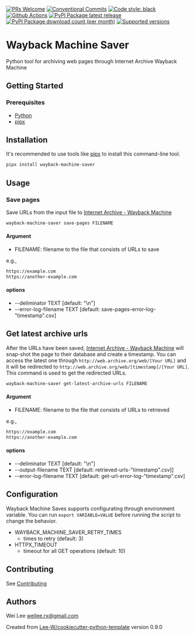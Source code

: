 [![PRs Welcome](https://img.shields.io/badge/PRs-welcome-brightgreen.svg?style=flat-square)](http://makeapullrequest.com)
[![Conventional Commits](https://img.shields.io/badge/Conventional%20Commits-1.0.0-yellow.svg?style=flat-square)](https://conventionalcommits.org)
[![Code style: black](https://img.shields.io/badge/code%20style-black-000000.svg)](https://github.com/psf/black)
[![Github Actions](https://github.com/Lee-W/wayback-machine-saver/actions/workflows/python-check.yaml/badge.svg)](https://github.com/Lee-W/wayback-machine-saver/wayback-machine-saver/actions/workflows/python-check.yaml)
[![PyPI Package latest release](https://img.shields.io/pypi/v/wayback_machine_saver.svg?style=flat-square)](https://pypi.org/project/wayback_machine_saver/)
[![PyPI Package download count (per month)](https://img.shields.io/pypi/dm/wayback_machine_saver?style=flat-square)](https://pypi.org/project/wayback_machine_saver/)
[![Supported versions](https://img.shields.io/pypi/pyversions/wayback_machine_saver.svg?style=flat-square)](https://pypi.org/project/wayback_machine_saver/)

# Wayback Machine Saver

Python tool for archiving web pages through Internet Archive Wayback Machine

## Getting Started

### Prerequisites
* [Python](https://www.python.org/downloads/)
* [pipx](https://pipxproject.github.io/pipx/installation/)


## Installation

It's recommended to use tools like [pipx](https://pipxproject.github.io/pipx/installation/) to install this command-line tool.


```sh
pipx install wayback-machine-saver
```

## Usage

### Save pages

Save URLs from the input file to [Internet Archive - Wayback Machine](http://web.archive.org/)

```sh
wayback-machine-saver save-pages FILENAME
```

#### Argument
* FILENAME: filename to the file that consists of URLs to save

e.g.,

```txt
https://example.com
https://another-example.com
```

#### options

*  --deliminator TEXT         [default:  "\n"]
*  --error-log-filename TEXT  [default: save-pages-error-log-"timestamp".csv]

## Get latest archive urls
After the URLs have been saved, [Internet Archive - Wayback Machine](http://web.archive.org/) will snap-shot the page to their database and create a timestamp. You can access the latest one through `http://web.archive.org/web/[Your URL]` and it will be redirected to `http://web.archive.org/web/[timestamp]/[Your URL]`. This command is used to get the redirected URLs.

```sh
wayback-machine-saver get-latest-archive-urls FILENAME
```

#### Argument
* FILENAME: filename to the file that consists of URLs to retrieved

e.g.,

```txt
https://example.com
https://another-example.com
```

#### options

*  --deliminator TEXT         [default: "\n"]
*  --output-filename TEXT     [default: retrieved-urls-"timestamp".csv]]
*  --error-log-filename TEXT  [default: get-url-error-log-"timestamp".csv]

## Configuration

Wayback Machine Saves supports configurating through environment variable. You can run `export VARIABLE=VALUE` before running the script to change the behavior.

* WAYBACK_MACHINE_SAVER_RETRY_TIMES
    * times to retry (default: 3)
* HTTPX_TIMEOUT
    * timeout for all GET operations (default: 10)

## Contributing
See [Contributing](contributing.md)

## Authors
Wei Lee <weilee.rx@gmail.com>

Created from [Lee-W/cookiecutter-python-template](https://github.com/Lee-W/cookiecutter-python-template/tree/0.9.0) version 0.9.0
